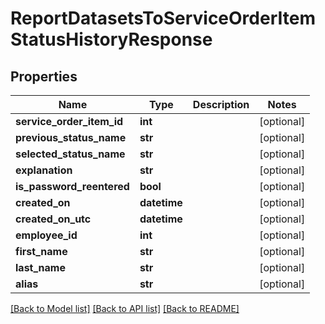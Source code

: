 # ReportDatasetsToServiceOrderItemStatusHistoryResponse

## Properties
Name | Type | Description | Notes
------------ | ------------- | ------------- | -------------
**service_order_item_id** | **int** |  | [optional] 
**previous_status_name** | **str** |  | [optional] 
**selected_status_name** | **str** |  | [optional] 
**explanation** | **str** |  | [optional] 
**is_password_reentered** | **bool** |  | [optional] 
**created_on** | **datetime** |  | [optional] 
**created_on_utc** | **datetime** |  | [optional] 
**employee_id** | **int** |  | [optional] 
**first_name** | **str** |  | [optional] 
**last_name** | **str** |  | [optional] 
**alias** | **str** |  | [optional] 

[[Back to Model list]](../README.md#documentation-for-models) [[Back to API list]](../README.md#documentation-for-api-endpoints) [[Back to README]](../README.md)


